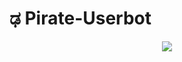 <h1 align="left"><b>ಢ Pirate-Userbot</b></h1>

<p align="center">
    <a href="https://heroku.com/deploy?template=https://github.com/LostVenom/Pirate-Userbot"><img src="https://img.shields.io/badge/Deploy%20On%20Heroku-black?style=for-the-badge&logo=heroku"/></a>
</p>
